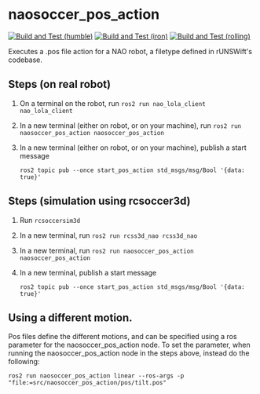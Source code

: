# naosoccer_pos_action

[![Build and Test (humble)](../../actions/workflows/build_and_test_humble.yaml/badge.svg?branch=iron)](../../actions/workflows/build_and_test_humble.yaml?query=branch:iron)
[![Build and Test (iron)](../../actions/workflows/build_and_test_iron.yaml/badge.svg?branch=iron)](../../actions/workflows/build_and_test_iron.yaml?query=branch:iron)
[![Build and Test (rolling)](../../actions/workflows/build_and_test_rolling.yaml/badge.svg?branch=rolling)](../../actions/workflows/build_and_test_rolling.yaml?query=branch:rolling)

Executes a .pos file action for a NAO robot, a filetype defined in rUNSWift's codebase.

## Steps (on real robot)

1. On a terminal on the robot, run `ros2 run nao_lola_client nao_lola_client`
2. In a new terminal (either on robot, or on your machine), run `ros2 run naosoccer_pos_action naosoccer_pos_action`
3. In a new terminal (either on robot, or on your machine), publish a start message

    `ros2 topic pub --once start_pos_action std_msgs/msg/Bool '{data: true}'`

## Steps (simulation using rcsoccer3d)

1. Run `rcsoccersim3d`
2. In a new terminal, run `ros2 run rcss3d_nao rcss3d_nao`
3. In a new terminal, run `ros2 run naosoccer_pos_action naosoccer_pos_action`
4. In a new terminal, publish a start message

    `ros2 topic pub --once start_pos_action std_msgs/msg/Bool '{data: true}'`

## Using a different motion.

Pos files define the different motions, and can be specified using a ros parameter for the naosoccer_pos_action node.
To set the parameter, when running the naosoccer_pos_action node in the steps above, instead do the following:

```
ros2 run naosoccer_pos_action linear --ros-args -p "file:=src/naosoccer_pos_action/pos/tilt.pos"
```

